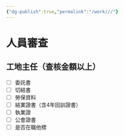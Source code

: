 ```yaml
---
{"dg-publish":true,"permalink":"/work///"}
---
```


# 人員審查

## 工地主任（查核金額以上）
- [ ] 委託書
- [ ] 切結書
- [ ] 勞保資料
- [ ] 結業證書（含4年回訓證書）
- [ ] 執業證
- [ ] 公會證書
- [ ] 是否在職他標